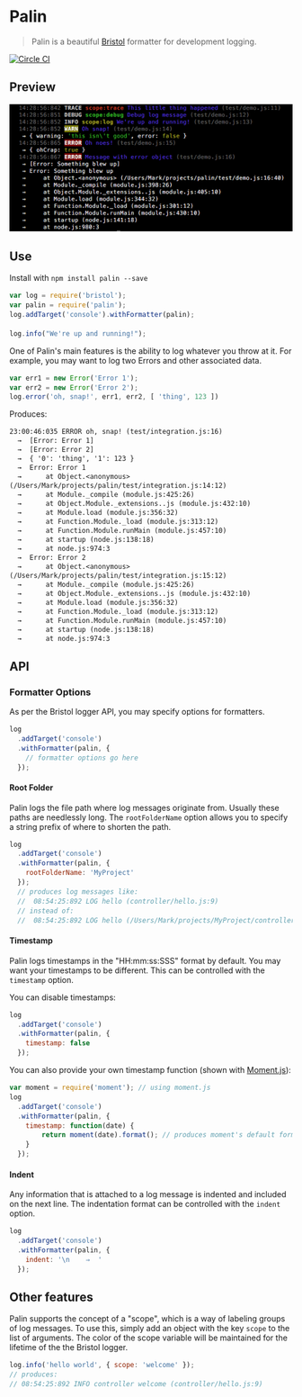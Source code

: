 # Palin
> Palin is a beautiful [Bristol](https://github.com/TomFrost/Bristol) formatter for development logging.

[![Circle CI](https://circleci.com/gh/MarkHerhold/palin.svg?style=svg)](https://circleci.com/gh/MarkHerhold/palin)

## Preview
![preview](preview.png)

## Use
Install with `npm install palin --save`

```js
var log = require('bristol');
var palin = require('palin');
log.addTarget('console').withFormatter(palin);

log.info("We're up and running!");
```

One of Palin's main features is the ability to log whatever you throw at it. For example, you may want to log two Errors and other associated data.
```js
var err1 = new Error('Error 1');
var err2 = new Error('Error 2');
log.error('oh, snap!', err1, err2, [ 'thing', 123 ])
```
Produces:
```
23:00:46:035 ERROR oh, snap! (test/integration.js:16)
  →  [Error: Error 1]
  →  [Error: Error 2]
  →  { '0': 'thing', '1': 123 }
  →  Error: Error 1
  →      at Object.<anonymous> (/Users/Mark/projects/palin/test/integration.js:14:12)
  →      at Module._compile (module.js:425:26)
  →      at Object.Module._extensions..js (module.js:432:10)
  →      at Module.load (module.js:356:32)
  →      at Function.Module._load (module.js:313:12)
  →      at Function.Module.runMain (module.js:457:10)
  →      at startup (node.js:138:18)
  →      at node.js:974:3
  →  Error: Error 2
  →      at Object.<anonymous> (/Users/Mark/projects/palin/test/integration.js:15:12)
  →      at Module._compile (module.js:425:26)
  →      at Object.Module._extensions..js (module.js:432:10)
  →      at Module.load (module.js:356:32)
  →      at Function.Module._load (module.js:313:12)
  →      at Function.Module.runMain (module.js:457:10)
  →      at startup (node.js:138:18)
  →      at node.js:974:3
```

## API

### Formatter Options
As per the Bristol logger API, you may specify options for formatters.

```js
log
  .addTarget('console')
  .withFormatter(palin, {
    // formatter options go here
  });
```

#### Root Folder
Palin logs the file path where log messages originate from. Usually these paths are needlessly long. The `rootFolderName` option allows you to specify a string prefix of where to shorten the path.

```js
log
  .addTarget('console')
  .withFormatter(palin, {
    rootFolderName: 'MyProject'
  });
  // produces log messages like:
  //  08:54:25:892 LOG hello (controller/hello.js:9)
  // instead of:
  //  08:54:25:892 LOG hello (/Users/Mark/projects/MyProject/controller/hello.js:9)
```

#### Timestamp
Palin logs timestamps in the "HH:mm:ss:SSS" format by default. You may want your timestamps to be different. This can be controlled with the `timestamp` option.

You can disable timestamps:
```js
log
  .addTarget('console')
  .withFormatter(palin, {
    timestamp: false
  });
```

You can also provide your own timestamp function (shown with [Moment.js](https://github.com/moment/moment)):
```js
var moment = require('moment'); // using moment.js
log
  .addTarget('console')
  .withFormatter(palin, {
    timestamp: function(date) {
        return moment(date).format(); // produces moment's default format
    }
  });
```

#### Indent
Any information that is attached to a log message is indented and included on the next line. The indentation format can be controlled with the `indent` option.

```js
log
  .addTarget('console')
  .withFormatter(palin, {
    indent: '\n    ⇒  '
  });
```

## Other features
Palin supports the concept of a "scope", which is a way of labeling groups of log messages. To use this, simply add an object with the key `scope` to the list of arguments. The color of the scope variable will be maintained for the lifetime of the the Bristol logger.

```js
log.info('hello world', { scope: 'welcome' });
// produces:
// 08:54:25:892 INFO controller welcome (controller/hello.js:9)
```
